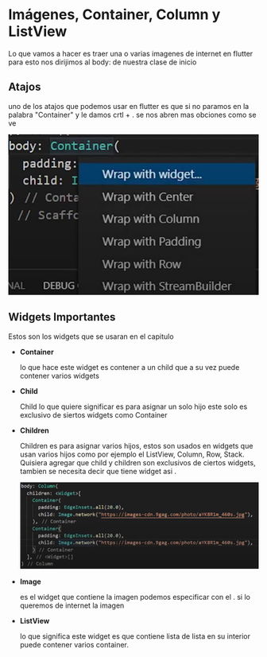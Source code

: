 #  Imágenes, Container, Column y ListView 

Lo que vamos a hacer es traer una o varias imagenes de internet en flutter para esto nos dirijimos al body: de nuestra clase de inicio 

## Atajos 

uno de los atajos que podemos usar en flutter es que si no paramos en la palabra "Container" y le damos crtl + . se nos abren mas obciones como se ve

![img](atajo.png)

## Widgets Importantes

Estos son los widgets que se usaran en el capitulo 

- **Container**

    lo que hace este widget es contener a un child que a su vez puede contener varios widgets

- **Child**

    Child lo que quiere significar es para asignar un solo hijo este solo es exclusivo de siertos widgets como Container


- **Children**
    
    Children es para asignar varios hijos, estos son usados en widgets que usan varios hijos como por ejemplo el ListView, Column, Row, Stack. Quisiera agregar que child y children son exclusivos de ciertos widgets, tambien se necesita decir que tiene widget asi <widget>.

    ![img](ejemplochildren.png)

- **Image**

    es el widget que contiene la imagen podemos especificar con el . si lo queremos de internet la imagen

- **ListView**

    lo que significa este widget es que contiene lista de lista en su interior puede contener varios container.